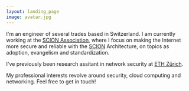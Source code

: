 ```yaml
---
layout: landing_page
image: avatar.jpg
---
```


I'm an engineer of several trades based in Switzerland. I am currently working at the [SCION Association](https://scion.org/), where I focus on making the Internet more secure and reliable with the [SCION](https://www.scion-architecture.net/) Architecture, on topics as adoption, evangelism and standardization.

I've previously been research assitant in network security at [ETH Zürich](https://ethz.ch/en.html).

My professional interests revolve around security, cloud computing and networking. Feel free to get in touch!